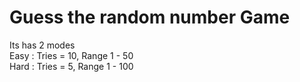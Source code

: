 # Guess the random number Game

Its has 2 modes <br>
Easy : Tries = 10, Range 1 - 50 <br>
Hard : Tries = 5, Range 1 - 100 <br>

